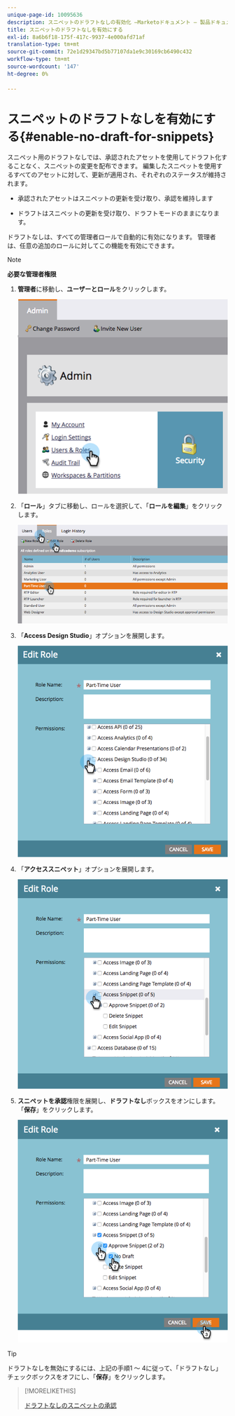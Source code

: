 ```yaml
---
unique-page-id: 10095636
description: スニペットのドラフトなしの有効化 —Marketoドキュメント — 製品ドキュメント
title: スニペットのドラフトなしを有効にする
exl-id: 8a6b6f18-175f-417c-9937-4e000afd71af
translation-type: tm+mt
source-git-commit: 72e1d29347bd5b77107da1e9c30169cb6490c432
workflow-type: tm+mt
source-wordcount: '147'
ht-degree: 0%

---
```


# スニペットのドラフトなしを有効にする{#enable-no-draft-for-snippets}

スニペット用のドラフトなしでは、承認されたアセットを使用してドラフト化することなく、スニペットの変更を配布できます。 編集したスニペットを使用するすべてのアセットに対して、更新が適用され、それぞれのステータスが維持されます。

* 承認されたアセットはスニペットの更新を受け取り、承認を維持します

* ドラフトはスニペットの更新を受け取り、ドラフトモードのままになります。

ドラフトなしは、すべての管理者ロールで自動的に有効になります。 管理者は、任意の追加のロールに対してこの機能を有効にできます。

>[!NOTE]
>
>**必要な管理者権限**

1. **管理者**&#x200B;に移動し、**ユーザーとロール**&#x200B;をクリックします。

   ![](assets/usersandroles.png)

1. 「**ロール**」タブに移動し、ロールを選択して、「**ロールを編集**」をクリックします。

   ![](assets/editrole2.png)

1. 「**Access Design Studio**」オプションを展開します。

   ![](assets/expanddesignstudio.png)

1. 「**アクセススニペット**」オプションを展開します。

   ![](assets/expandsnippet.png)

1. **スニペットを承認**&#x200B;権限を展開し、**ドラフトなし**&#x200B;ボックスをオンにします。 「**保存**」をクリックします。

   ![](assets/2017-06-15-10-35-04.png)

>[!TIP]
>
>ドラフトなしを無効にするには、上記の手順1 ～ 4に従って、「ドラフトなし」チェックボックスをオフにし、「**保存**」をクリックします。

>[!MORELIKETHIS]
>
>[ドラフトなしのスニペットの承認](/help/marketo/product-docs/personalization/segmentation-and-snippets/snippets/approve-a-snippet-with-no-draft.md)
